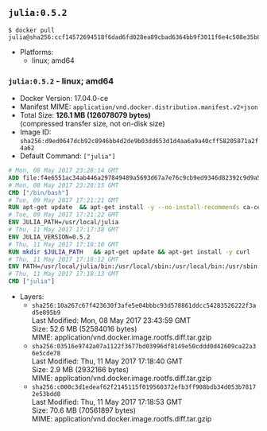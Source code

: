## `julia:0.5.2`

```console
$ docker pull julia@sha256:ccf14572694518f6dad6fd028ea89cbad6364bb9f3011f6e4c508e35b8579a71
```

-	Platforms:
	-	linux; amd64

### `julia:0.5.2` - linux; amd64

-	Docker Version: 17.04.0-ce
-	Manifest MIME: `application/vnd.docker.distribution.manifest.v2+json`
-	Total Size: **126.1 MB (126078079 bytes)**  
	(compressed transfer size, not on-disk size)
-	Image ID: `sha256:d9ed0647dcb92c8946bb4d2de9b03dd653d1d4aa6a9a40cff58205871a2f4a62`
-	Default Command: `["julia"]`

```dockerfile
# Mon, 08 May 2017 23:28:14 GMT
ADD file:f4e6551ac34ab446a297849489a5693d67a7e76c9cb9ed9346d82392c9d9a5fe in / 
# Mon, 08 May 2017 23:28:15 GMT
CMD ["/bin/bash"]
# Tue, 09 May 2017 17:21:21 GMT
RUN apt-get update 	&& apt-get install -y --no-install-recommends ca-certificates 	&& rm -rf /var/lib/apt/lists/*
# Tue, 09 May 2017 17:21:22 GMT
ENV JULIA_PATH=/usr/local/julia
# Thu, 11 May 2017 17:17:38 GMT
ENV JULIA_VERSION=0.5.2
# Thu, 11 May 2017 17:18:10 GMT
RUN mkdir $JULIA_PATH 	&& apt-get update && apt-get install -y curl 	&& curl -sSL "https://julialang.s3.amazonaws.com/bin/linux/x64/${JULIA_VERSION%[.-]*}/julia-${JULIA_VERSION}-linux-x86_64.tar.gz" -o julia.tar.gz 	&& curl -sSL "https://julialang.s3.amazonaws.com/bin/linux/x64/${JULIA_VERSION%[.-]*}/julia-${JULIA_VERSION}-linux-x86_64.tar.gz.asc" -o julia.tar.gz.asc 	&& export GNUPGHOME="$(mktemp -d)" 	&& gpg --keyserver ha.pool.sks-keyservers.net --recv-keys 3673DF529D9049477F76B37566E3C7DC03D6E495 	&& gpg --batch --verify julia.tar.gz.asc julia.tar.gz 	&& rm -r "$GNUPGHOME" julia.tar.gz.asc 	&& tar -xzf julia.tar.gz -C $JULIA_PATH --strip-components 1 	&& rm -rf /var/lib/apt/lists/* julia.tar.gz*
# Thu, 11 May 2017 17:18:12 GMT
ENV PATH=/usr/local/julia/bin:/usr/local/sbin:/usr/local/bin:/usr/sbin:/usr/bin:/sbin:/bin
# Thu, 11 May 2017 17:18:13 GMT
CMD ["julia"]
```

-	Layers:
	-	`sha256:10a267c67f423630f3afe5e04bbbc93d578861ddcc54283526222f3ad5e895b9`  
		Last Modified: Mon, 08 May 2017 23:43:59 GMT  
		Size: 52.6 MB (52584016 bytes)  
		MIME: application/vnd.docker.image.rootfs.diff.tar.gzip
	-	`sha256:03516e9742a07a1122f3677bd03996df8149e50cddd0d42609ca22a36e5cde78`  
		Last Modified: Thu, 11 May 2017 17:18:40 GMT  
		Size: 2.9 MB (2932166 bytes)  
		MIME: application/vnd.docker.image.rootfs.diff.tar.gzip
	-	`sha256:c000c3d1edeaf62f2145115f019560372efb3ff908bdb34d053b78172e53bdd8`  
		Last Modified: Thu, 11 May 2017 17:18:53 GMT  
		Size: 70.6 MB (70561897 bytes)  
		MIME: application/vnd.docker.image.rootfs.diff.tar.gzip
